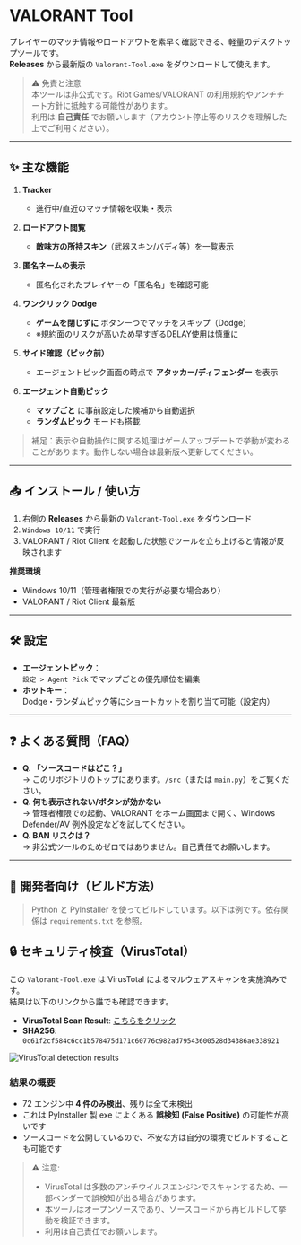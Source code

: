 # VALORANT Tool

プレイヤーのマッチ情報やロードアウトを素早く確認できる、軽量のデスクトップツールです。  
**Releases** から最新版の `Valorant-Tool.exe` をダウンロードして使えます。

> ⚠️ 免責と注意  
> 本ツールは非公式です。Riot Games/VALORANT の利用規約やアンチチート方針に抵触する可能性があります。  
> 利用は **自己責任** でお願いします（アカウント停止等のリスクを理解した上でご利用ください）。

---

## ✨ 主な機能

1. **Tracker**  
   - 進行中/直近のマッチ情報を収集・表示

2. **ロードアウト閲覧**  
   - **敵味方の所持スキン**（武器スキン/バディ等）を一覧表示

3. **匿名ネームの表示**  
   - 匿名化されたプレイヤーの「匿名名」を確認可能

4. **ワンクリック Dodge**  
   - **ゲームを閉じずに** ボタン一つでマッチをスキップ（Dodge）  
   - ※規約面のリスクが高いため早すぎるDELAY使用は慎重に

5. **サイド確認（ピック前）**  
   - エージェントピック画面の時点で **アタッカー/ディフェンダー** を表示

6. **エージェント自動ピック**  
   - **マップごと** に事前設定した候補から自動選択  
   - **ランダムピック** モードも搭載

> 補足：表示や自動操作に関する処理はゲームアップデートで挙動が変わることがあります。動作しない場合は最新版へ更新してください。

---

## 📥 インストール / 使い方

1. 右側の **Releases** から最新の `Valorant-Tool.exe` をダウンロード  
2. `Windows 10/11` で実行  
3. VALORANT / Riot Client を起動した状態でツールを立ち上げると情報が反映されます

**推奨環境**
- Windows 10/11（管理者権限での実行が必要な場合あり）
- VALORANT / Riot Client 最新版

---

## 🛠 設定

- **エージェントピック**：  
  `設定 > Agent Pick` でマップごとの優先順位を編集  
- **ホットキー**：  
  Dodge・ランダムピック等にショートカットを割り当て可能（設定内）

---

## ❓ よくある質問（FAQ）

- **Q. 「ソースコードはどこ？」**  
  → このリポジトリのトップにあります。`/src`（または `main.py`）をご覧ください。  
- **Q. 何も表示されない/ボタンが効かない**  
  → 管理者権限での起動、VALORANT をホーム画面まで開く、Windows Defender/AV 例外設定などを試してください。  
- **Q. BAN リスクは？**  
  → 非公式ツールのためゼロではありません。自己責任でお願いします。

---

## 🚀 開発者向け（ビルド方法）

> Python と PyInstaller を使ってビルドしています。以下は例です。依存関係は `requirements.txt` を参照。


## 🔒 セキュリティ検査（VirusTotal）

この `Valorant-Tool.exe` は VirusTotal によるマルウェアスキャンを実施済みです。  
結果は以下のリンクから誰でも確認できます。

- **VirusTotal Scan Result**: [こちらをクリック](https://www.virustotal.com/gui/file/0c61f2cf584c6cc1b578475d171c60776c982ad79543600528d34386ae338921?nocache=1)  
- **SHA256**: `0c61f2cf584c6cc1b578475d171c60776c982ad79543600528d34386ae338921`

![VirusTotal detection results](docs/vt-result.png)

### 結果の概要
- 72 エンジン中 **4 件のみ検出**、残りは全て未検出  
- これは PyInstaller 製 exe によくある **誤検知 (False Positive)** の可能性が高いです  
- ソースコードを公開しているので、不安な方は自分の環境でビルドすることも可能です  

> ⚠️ 注意:  
> - VirusTotal は多数のアンチウイルスエンジンでスキャンするため、一部ベンダーで誤検知が出る場合があります。  
> - 本ツールはオープンソースであり、ソースコードから再ビルドして挙動を検証できます。  
> - 利用は自己責任でお願いします。
